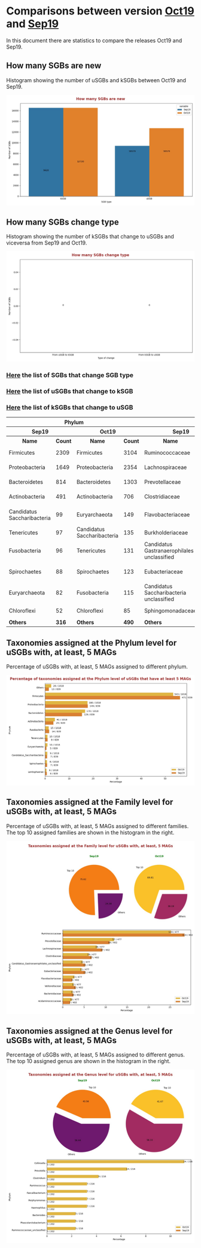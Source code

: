 # Comparisons between version [Oct19](README.md) and [Sep19](../Sep19/README.md)
In this document there are statistics to compare the releases Oct19 and Sep19.


## How many SGBs are new
Histogram showing the number of uSGBs and kSGBs between Oct19 and Sep19.

![How many SGBs are new](pictures/second_fig1.jpg)


## How many SGBs change type
Histogram showing the number of kSGBs that change to uSGBs and viceversa from Sep19 and Oct19.

![How many SGBs change type](pictures/second_fig2.jpg)


### [Here](pages/df_second_fig2.md) the list of SGBs that change SGB type

### [Here](pages/df_second_fig2_upgrade.md) the list of uSGBs that change to kSGB

### [Here](pages/df_second_fig2_downgrade.md) the list of kSGBs that change to uSGB

<table><tr><th colspan = '4' style = 'text-align: center'>Phylum</th><th colspan = '4' style = 'text-align: center'>Family</th><th colspan = '4' style = 'text-align: center'>Genus</th><th colspan = '4' style = 'text-align: center'>Species</th></tr><tr><th colspan = '2' style = 'text-align: center'>Sep19</th><th colspan = '2' style = 'text-align: center'>Oct19</th><th colspan = '2' style = 'text-align: center'>Sep19</th><th colspan = '2' style = 'text-align: center'>Oct19</th><th colspan = '2' style = 'text-align: center'>Sep19</th><th colspan = '2' style = 'text-align: center'>Oct19</th><th colspan = '2' style = 'text-align: center'>Sep19</th><th colspan = '2' style = 'text-align: center'>Oct19</th></tr><tr><th style = 'text-align: center'>Name</th><th style = 'text-align: center'>Count</th><th style = 'text-align: center'>Name</th><th style = 'text-align: center'>Count</th><th style = 'text-align: center'>Name</th><th style = 'text-align: center'>Count</th><th style = 'text-align: center'>Name</th><th style = 'text-align: center'>Count</th><th style = 'text-align: center'>Name</th><th style = 'text-align: center'>Count</th><th style = 'text-align: center'>Name</th><th style = 'text-align: center'>Count</th><th style = 'text-align: center'>Name</th><th style = 'text-align: center'>Count</th><th style = 'text-align: center'>Name</th><th style = 'text-align: center'>Count</th></tr><tr><td>Firmicutes</td><td>2309</td><td>Firmicutes</td><td>3104</td><td>Ruminococcaceae</td><td>305</td><td>Ruminococcaceae</td><td>363</td><td>Collinsella</td><td>331</td><td>Collinsella</td><td>331</td><td>Rhizobiales bacterium</td><td>81</td><td>Rhizobiales bacterium</td><td>81</td></tr><tr><td>Proteobacteria</td><td>1649</td><td>Proteobacteria</td><td>2354</td><td>Lachnospiraceae</td><td>128</td><td>Prevotellaceae</td><td>189</td><td>Streptococcus</td><td>102</td><td>Streptococcus</td><td>102</td><td>Pseudomonas fluorescens</td><td>47</td><td>Pseudomonas fluorescens</td><td>47</td></tr><tr><td>Bacteroidetes</td><td>814</td><td>Bacteroidetes</td><td>1303</td><td>Prevotellaceae</td><td>114</td><td>Lachnospiraceae</td><td>136</td><td>Campylobacter</td><td>57</td><td>Prevotella</td><td>58</td><td>Streptococcus mitis</td><td>34</td><td>Streptococcus mitis</td><td>34</td></tr><tr><td>Actinobacteria</td><td>491</td><td>Actinobacteria</td><td>706</td><td>Clostridiaceae</td><td>81</td><td>Flavobacteriaceae</td><td>113</td><td>Prevotella</td><td>56</td><td>Campylobacter</td><td>57</td><td>Pseudomonas viridiflava</td><td>30</td><td>Pseudomonas viridiflava</td><td>30</td></tr><tr><td>Candidatus Saccharibacteria</td><td>99</td><td>Euryarchaeota</td><td>149</td><td>Flavobacteriaceae</td><td>75</td><td>Clostridiaceae</td><td>87</td><td>Haemophilus</td><td>54</td><td>Haemophilus</td><td>54</td><td>Candidatus Hodgkinia cicadicola</td><td>26</td><td>Candidatus Hodgkinia cicadicola</td><td>26</td></tr><tr><td>Tenericutes</td><td>97</td><td>Candidatus Saccharibacteria</td><td>135</td><td>Burkholderiaceae</td><td>50</td><td>Burkholderiaceae</td><td>72</td><td>Faecalibacterium</td><td>39</td><td>Faecalibacterium</td><td>39</td><td>Stenotrophomonas maltophilia</td><td>26</td><td>Stenotrophomonas maltophilia</td><td>26</td></tr><tr><td>Fusobacteria</td><td>96</td><td>Tenericutes</td><td>131</td><td>Candidatus Gastranaerophilales unclassified</td><td>48</td><td>Eubacteriaceae</td><td>62</td><td>Candidatus Saccharibacteria unclassified</td><td>34</td><td>Clostridium</td><td>35</td><td>Prochlorococcus marinus</td><td>21</td><td>Prochlorococcus marinus</td><td>21</td></tr><tr><td>Spirochaetes</td><td>88</td><td>Spirochaetes</td><td>123</td><td>Eubacteriaceae</td><td>48</td><td>Candidatus Gastranaerophilales unclassified</td><td>58</td><td>Ruminococcus</td><td>34</td><td>Candidatus Saccharibacteria unclassified</td><td>34</td><td>Pseudomonas putida</td><td>21</td><td>Pseudomonas putida</td><td>21</td></tr><tr><td>Euryarchaeota</td><td>82</td><td>Fusobacteria</td><td>115</td><td>Candidatus Saccharibacteria unclassified</td><td>38</td><td>Sphingomonadaceae</td><td>56</td><td>Bacteroides</td><td>33</td><td>Ruminococcus</td><td>34</td><td>Pseudomonas stutzeri</td><td>20</td><td>Pseudomonas stutzeri</td><td>20</td></tr><tr><td>Chloroflexi</td><td>52</td><td>Chloroflexi</td><td>85</td><td>Sphingomonadaceae</td><td>38</td><td>Rhodobacteraceae</td><td>52</td><td>Clostridium</td><td>32</td><td>Bacteroides</td><td>33</td><td>Streptococcus oralis</td><td>19</td><td>Streptococcus oralis</td><td>19</td></tr><tr style = 'font-weight: bold'><td>Others</td><td>316</td><td>Others</td><td>490</td><td>Others</td><td>899</td><td>Others</td><td>1239</td><td>Others</td><td>731</td><td>Others</td><td>821</td><td>Others</td><td>16204</td><td>Others</td><td>16204</td></tr></table>

## Taxonomies assigned at the Phylum level for uSGBs with, at least, 5 MAGs
Percentage of uSGBs with, at least, 5 MAGs assigned to different phylum.

![Percentage of taxonomies assigned at the Phylum level of uSGBs that have at least 5 MAGs](pictures/second_fig3.jpg)


## Taxonomies assigned at the Family level for uSGBs with, at least, 5 MAGs
Percentage of uSGBs with, at least, 5 MAGs assigned to different families. The top 10 assigned families are shown in the histogram in the right.

![Taxonomies assigned at the Family level for uSGBs with, at least, 5 MAGs](pictures/second_fig4.jpg)


## Taxonomies assigned at the Genus level for uSGBs with, at least, 5 MAGs
Percentage of uSGBs with, at least, 5 MAGs assigned to different genus. The top 10 assigned genus are shown in the histogram in the right.

![Taxonomies assigned at the Genus level for uSGBs with, at least, 5 MAGs](pictures/second_fig5.jpg)


